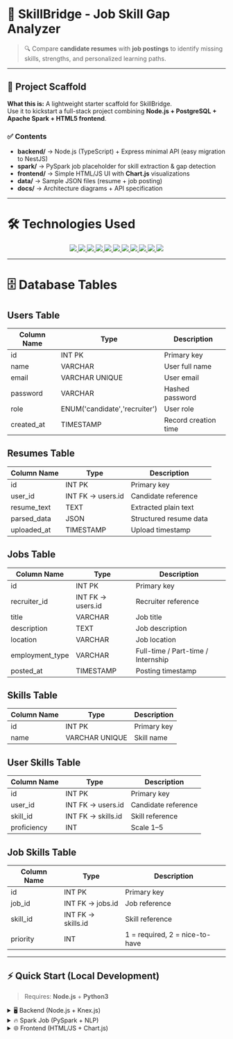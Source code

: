 # 🚀 SkillBridge - Job Skill Gap Analyzer  

> 🔍 Compare **candidate resumes** with **job postings** to identify missing skills, strengths, and personalized learning paths.  

---

## 📂 Project Scaffold

**What this is:** A lightweight starter scaffold for SkillBridge.  
Use it to kickstart a full-stack project combining **Node.js + PostgreSQL + Apache Spark + HTML5 frontend**.  

### ✅ Contents
- **backend/** → Node.js (TypeScript) + Express minimal API (easy migration to NestJS)  
- **spark/** → PySpark job placeholder for skill extraction & gap detection  
- **frontend/** → Simple HTML/JS UI with **Chart.js** visualizations  
- **data/** → Sample JSON files (resume + job posting)  
- **docs/** → Architecture diagrams + API specification  

---

# 🛠️ Technologies Used  
<p align="center">
  <a href="https://nodejs.org/">
    <img src="https://img.shields.io/badge/Node.js-339933?style=for-the-badge&logo=node.js&logoColor=white" />
  </a>
  <a href="https://www.typescriptlang.org/">
    <img src="https://img.shields.io/badge/TypeScript-3178C6?style=for-the-badge&logo=typescript&logoColor=white" />
  </a>
  <a href="https://expressjs.com/">
    <img src="https://img.shields.io/badge/Express.js-000000?style=for-the-badge&logo=express&logoColor=white" />
  </a>
  <a href="https://knexjs.org/">
    <img src="https://img.shields.io/badge/Knex.js-F68B1E?style=for-the-badge&logo=knex&logoColor=white" />
  </a>
  <a href="https://www.postgresql.org/">
    <img src="https://img.shields.io/badge/PostgreSQL-4169E1?style=for-the-badge&logo=postgresql&logoColor=white" />
  </a>
  <a href="https://spark.apache.org/">
    <img src="https://img.shields.io/badge/Apache Spark-E25A1C?style=for-the-badge&logo=apache-spark&logoColor=white" />
  </a>
  <a href="https://www.python.org/">
    <img src="https://img.shields.io/badge/PySpark-FFD43B?style=for-the-badge&logo=python&logoColor=black" />
  </a>
  <a href="https://getbootstrap.com/">
    <img src="https://img.shields.io/badge/Bootstrap-7952B3?style=for-the-badge&logo=bootstrap&logoColor=white" />
  </a>
  <a href="https://developer.mozilla.org/en-US/docs/Web/Guide/HTML/HTML5">
    <img src="https://img.shields.io/badge/HTML5-E34F26?style=for-the-badge&logo=html5&logoColor=white" />
  </a>
  <a href="https://developer.mozilla.org/en-US/docs/Web/CSS">
    <img src="https://img.shields.io/badge/CSS3-1572B6?style=for-the-badge&logo=css3&logoColor=white" />
  </a>
  <a href="https://www.chartjs.org/">
    <img src="https://img.shields.io/badge/Chart.js-FF6384?style=for-the-badge&logo=chartdotjs&logoColor=white" />
  </a>
</p>

---

# 🗄️ Database Tables  

## Users Table
| Column Name | Type                          | Description          |
| ----------- | ----------------------------- | -------------------- |
| id          | INT PK                        | Primary key          |
| name        | VARCHAR                       | User full name       |
| email       | VARCHAR UNIQUE                | User email           |
| password    | VARCHAR                       | Hashed password      |
| role        | ENUM('candidate','recruiter') | User role            |
| created\_at | TIMESTAMP                     | Record creation time |

## Resumes Table
| Column Name  | Type              | Description            |
| ------------ | ----------------- | ---------------------- |
| id           | INT PK            | Primary key            |
| user\_id     | INT FK → users.id | Candidate reference    |
| resume\_text | TEXT              | Extracted plain text   |
| parsed\_data | JSON              | Structured resume data |
| uploaded\_at | TIMESTAMP         | Upload timestamp       |

## Jobs Table
| Column Name      | Type              | Description                        |
| ---------------- | ----------------- | ---------------------------------- |
| id               | INT PK            | Primary key                        |
| recruiter\_id    | INT FK → users.id | Recruiter reference                |
| title            | VARCHAR           | Job title                          |
| description      | TEXT              | Job description                    |
| location         | VARCHAR           | Job location                       |
| employment\_type | VARCHAR           | Full-time / Part-time / Internship |
| posted\_at       | TIMESTAMP         | Posting timestamp                  |

## Skills Table
| Column Name | Type           | Description |
| ----------- | -------------- | ----------- |
| id          | INT PK         | Primary key |
| name        | VARCHAR UNIQUE | Skill name  |

## User Skills Table
| Column Name | Type               | Description         |
| ----------- | ------------------ | ------------------- |
| id          | INT PK             | Primary key         |
| user\_id    | INT FK → users.id  | Candidate reference |
| skill\_id   | INT FK → skills.id | Skill reference     |
| proficiency | INT                | Scale 1–5           |

## Job Skills Table
| Column Name | Type               | Description                    |
| ----------- | ------------------ | ------------------------------ |
| id          | INT PK             | Primary key                    |
| job\_id     | INT FK → jobs.id   | Job reference                  |
| skill\_id   | INT FK → skills.id | Skill reference                |
| priority    | INT                | 1 = required, 2 = nice-to-have |

---

## ⚡ Quick Start (Local Development)

> Requires: **Node.js** + **Python3**  

<details>
<summary>🖥️ Backend (Node.js + Knex.js)</summary>

```bash
cd backend
npm install
npm run dev   # for ts-node
```
</details> 

<details> <summary>🔥 Spark Job (PySpark + NLP)</summary>
   
```bash
cd spark
python3 -m venv venv
venv\Scripts\activate      # (Windows)
pip install pyspark spacy
python skill_gap_job.py ../data/sample_resume.json ../data/sample_job.json
```
</details>

<details> <summary>🌐 Frontend (HTML/JS + Chart.js)</summary>
    
```bash
cd frontend
# Option 1: Just open index.html in your browser
# Option 2: Run a local server
npx http-server .
```
